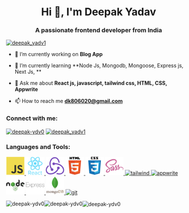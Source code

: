 <h1 align="center">Hi 👋, I'm Deepak Yadav</h1>
<h3 align="center">A passionate frontend developer from India</h3>

<p align="left"> <a href="https://twitter.com/deepak_yadv1" target="blank"><img src="https://img.shields.io/twitter/follow/deepak_yadv1?logo=twitter&style=for-the-badge" alt="deepak_yadv1" /></a> </p>

- 🔭 I’m currently working on **Blog App**

- 🌱 I’m currently learning **Node Js, Mongodb, Mongoose, Express js, Next Js, **

- 💬 Ask me about **React js, javascript, tailwind css, HTML, CSS, Appwrite**

- 📫 How to reach me **dk806020@gmail.com**

<h3 align="left">Connect with me:</h3>
<p align="left" >
<a href="https://linkedin.com/in/deepak-ydv0" target="blank"><img align="center" src="https://raw.githubusercontent.com/rahuldkjain/github-profile-readme-generator/master/src/images/icons/Social/linked-in-alt.svg" alt="deepak-ydv0" height="50" width="40" margin="10"/></a> <a href="https://twitter.com/deepak_yadv1" target="blank"><img align="center" src="https://raw.githubusercontent.com/rahuldkjain/github-profile-readme-generator/master/src/images/icons/Social/twitter.svg" alt="deepak_yadv1" height="50" width="40" margin="20"/></a>
</p>

<h3 align="left">Languages and Tools:</h3>
<p align="left">  <a href="https://developer.mozilla.org/en-US/docs/Web/JavaScript" target="_blank" rel="noreferrer"> <img src="https://raw.githubusercontent.com/devicons/devicon/master/icons/javascript/javascript-original.svg" alt="javascript" width="50" height="50"/> </a> <a href="https://reactjs.org/" target="_blank" rel="noreferrer"> <img src="https://raw.githubusercontent.com/devicons/devicon/master/icons/react/react-original-wordmark.svg" alt="react" width="50" height="50"/> </a>  <a href="https://redux.js.org" target="_blank" rel="noreferrer"> <img src="https://raw.githubusercontent.com/devicons/devicon/master/icons/redux/redux-original.svg" alt="redux" width="50" height="50"/> </a> <a href="https://www.w3.org/html/" target="_blank" rel="noreferrer"> <img src="https://raw.githubusercontent.com/devicons/devicon/master/icons/html5/html5-original-wordmark.svg" alt="html5" width="50" height="50"/> </a>  <a href="https://www.w3schools.com/css/" target="_blank" rel="noreferrer"> <img src="https://raw.githubusercontent.com/devicons/devicon/master/icons/css3/css3-original-wordmark.svg" alt="css3" width="50" height="50" margin="20"/> </a> <a href="https://sass-lang.com" target="_blank" rel="noreferrer"> <img src="https://raw.githubusercontent.com/devicons/devicon/master/icons/sass/sass-original.svg" alt="sass" width="50" height="50"/> </a> <a href="https://tailwindcss.com/" target="_blank" rel="noreferrer"> <img src="https://www.vectorlogo.zone/logos/tailwindcss/tailwindcss-icon.svg" alt="tailwind" width="50" height="50"/> </a>  <a href="https://appwrite.io" target="_blank" rel="noreferrer"> <img src="https://www.vectorlogo.zone/logos/appwriteio/appwriteio-icon.svg" alt="appwrite" width="50" height="50" margin="20"/> </a> <a href="https://nodejs.org" target="_blank" rel="noreferrer"> <img src="https://raw.githubusercontent.com/devicons/devicon/master/icons/nodejs/nodejs-original-wordmark.svg" alt="nodejs" width="50" height="50"/> </a>  <a href="https://expressjs.com" target="_blank" rel="noreferrer"> <img src="https://raw.githubusercontent.com/github/explore/80688e429a7d4ef2fca1e82350fe8e3517d3494d/topics/express/express.png" alt="express" width="50" height="50" margin="20"/> </a> <a href="https://www.mongodb.com/" target="_blank" rel="noreferrer"> <img src="https://raw.githubusercontent.com/devicons/devicon/master/icons/mongodb/mongodb-original-wordmark.svg" alt="mongodb" width="50" height="50"/> </a> <a href="https://git-scm.com/" target="_blank" rel="noreferrer"> <img src="https://www.vectorlogo.zone/logos/git-scm/git-scm-icon.svg" alt="git" width="50" height="50"/> </a> </p>

<p><img align="left" src="https://github-readme-stats.vercel.app/api/top-langs?username=deepak-ydv0&show_icons=true&locale=en&layout=compact" alt="deepak-ydv0
" /></p>


<p><img align="left" src="https://github-readme-stats.vercel.app/api?username=deepak-ydv0&show_icons=true&locale=en" alt="deepak-ydv0
" /></p>

<p><img align="center" src="https://github-readme-streak-stats.herokuapp.com/?user=deepak-ydv0&" alt="deepak-ydv0
" /></p>
